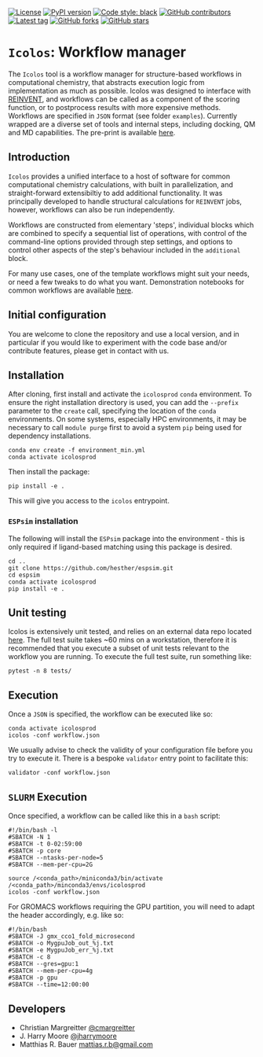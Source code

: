 [![License](https://img.shields.io/badge/License-Apache_2.0-green.svg)](https://opensource.org/licenses/Apache-2.0)
[![PyPI version](https://badge.fury.io/py/icolos.svg)](https://badge.fury.io/py/icolos)
[![Code style: black](https://img.shields.io/badge/code%20style-black-000000.svg)](https://github.com/python/black) 
[![GitHub contributors](https://badgen.net/github/contributors/MolecularAI/Icolos)](https://GitHub.com/MolecularAI/Icolos/graphs/contributors/)
[![Latest tag](https://badgen.net/github/tag/MolecularAI/Icolos)](https://github.com/MolecularAI/Icolos/tag)
[![GitHub forks](https://img.shields.io/github/forks/MolecularAI/Icolos.svg?style=social&label=Fork&maxAge=2592000)](https://GitHub.com/MolecularAI/Icolos/network/)
[![GitHub stars](https://img.shields.io/github/stars/MolecularAI/Icolos.svg?style=social&label=Star&maxAge=2592000)](https://GitHub.com/MolerularAI/Icolos/stargazers/)


# `Icolos`: Workflow manager

The `Icolos` tool is a workflow manager for structure-based workflows in computational chemistry, that abstracts execution logic from implementation as much as possible. Icolos was designed to interface with [REINVENT](https://github.com/MolecularAI/Reinvent), and workflows can be called as a component of the scoring function, or to postprocess results with more expensive methods. Workflows are specified in `JSON` format (see folder `examples`). Currently wrapped are a diverse set of tools and internal steps, including docking, QM and MD capabilities. The pre-print is available [here](https://doi.org/10.26434/chemrxiv-2022-sjcp3).


## Introduction
`Icolos` provides a unified interface to a host of software for common computational chemistry calculations, with built in parallelization,
and straight-forward extensibiltiy to add additional functionality. It was principally developed to handle structural calculations for `REINVENT` jobs, however, workflows can also be run independently.

Workflows are constructed from elementary 'steps', individual blocks which are combined to specify a sequential list of operations, with control of the command-line options provided through step settings, and options to control other aspects of the step's behaviour included in the `additional` block.

For many use cases, one of the template workflows might suit your needs, or need a few tweaks to do what you want. Demonstration notebooks for common workflows are available [here](https://github.com/MolecularAI/IcolosCommunity).

## Initial configuration
You are welcome to clone the repository and use a local version, and in particular if you would like to experiment with the code base and/or contribute features, please get 
in contact with us.

## Installation
After cloning, first install and activate the `icolosprod` `conda` environment. To ensure the right installation directory is used, you can add the `--prefix` parameter to the `create` call, specifying the location of the `conda` environments. On some systems, especially HPC environments, it may be necessary to call `module purge` first to avoid a system `pip` being used for dependency installations.
```
conda env create -f environment_min.yml
conda activate icolosprod
```
Then install the package:
```
pip install -e .
```
This will give you access to the `icolos` entrypoint.

### `ESPsim` installation
The following will install the `ESPsim` package into the environment - this is only required if ligand-based matching using this package is desired.

```
cd ..
git clone https://github.com/hesther/espsim.git
cd espsim
conda activate icolosprod
pip install -e .
```
## Unit testing
Icolos is extensively unit tested, and relies on an external data repo located [here](https://github.com/MolecularAI/IcolosData).  The full test suite takes ~60 mins on a workstation, therefore it is recommended that you execute a subset of unit tests relevant to the workflow you are running.  To execute the full test suite, run something like:
```
pytest -n 8 tests/
```

## Execution
Once a `JSON` is specified, the workflow can be executed like so:

```
conda activate icolosprod
icolos -conf workflow.json
```

We usually advise to check the validity of your configuration file before you try to execute it. There is a bespoke `validator` entry point to facilitate this:

```
validator -conf workflow.json
```

## `SLURM` Execution
Once specified, a workflow can be called like this in a `bash` script:

```
#!/bin/bash -l
#SBATCH -N 1
#SBATCH -t 0-02:59:00
#SBATCH -p core
#SBATCH --ntasks-per-node=5
#SBATCH --mem-per-cpu=2G

source /<conda_path>/miniconda3/bin/activate /<conda_path>/minconda3/envs/icolosprod
icolos -conf workflow.json
```
For GROMACS workflows requiring the GPU partition, you will need to adapt the header accordingly, e.g. like so:

```
#!/bin/bash
#SBATCH -J gmx_cco1_fold_microsecond
#SBATCH -o MygpuJob_out_%j.txt
#SBATCH -e MygpuJob_err_%j.txt
#SBATCH -c 8
#SBATCH --gres=gpu:1
#SBATCH --mem-per-cpu=4g
#SBATCH -p gpu
#SBATCH --time=12:00:00

```

## Developers
- Christian Margreitter [@cmargreitter](https://github.com/CMargreitter)
- J. Harry Moore [@jharrymoore](https://github.com/jharrymoore)
- Matthias R. Bauer <mattias.r.b@gmail.com>
